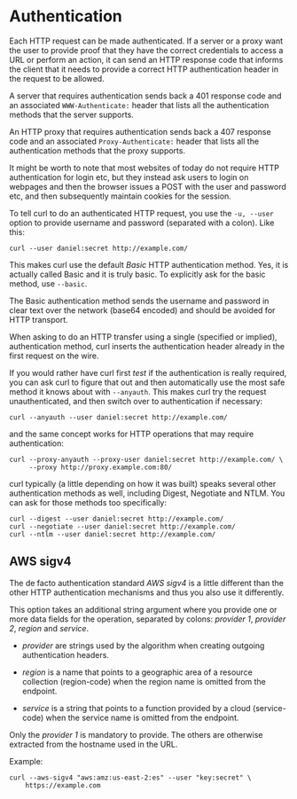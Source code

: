 # Authentication

Each HTTP request can be made authenticated. If a server or a proxy want the
user to provide proof that they have the correct credentials to access a URL
or perform an action, it can send an HTTP response code that informs the client
that it needs to provide a correct HTTP authentication header in the request
to be allowed.

A server that requires authentication sends back a 401 response code and an
associated `WWW-Authenticate:` header that lists all the authentication
methods that the server supports.

An HTTP proxy that requires authentication sends back a 407 response code and
an associated `Proxy-Authenticate:` header that lists all the authentication
methods that the proxy supports.

It might be worth to note that most websites of today do not require HTTP
authentication for login etc, but they instead ask users to login on webpages
and then the browser issues a POST with the user and password etc, and then
subsequently maintain cookies for the session.

To tell curl to do an authenticated HTTP request, you use the `-u, --user`
option to provide username and password (separated with a colon). Like this:

    curl --user daniel:secret http://example.com/

This makes curl use the default *Basic* HTTP authentication method. Yes, it is
actually called Basic and it is truly basic. To explicitly ask for the basic
method, use `--basic`.

The Basic authentication method sends the username and password in clear text
over the network (base64 encoded) and should be avoided for HTTP transport.

When asking to do an HTTP transfer using a single (specified or implied),
authentication method, curl inserts the authentication header already in the
first request on the wire.

If you would rather have curl first *test* if the authentication is really
required, you can ask curl to figure that out and then automatically use the
most safe method it knows about with `--anyauth`. This makes curl try the
request unauthenticated, and then switch over to authentication if necessary:

    curl --anyauth --user daniel:secret http://example.com/

and the same concept works for HTTP operations that may require
authentication:

    curl --proxy-anyauth --proxy-user daniel:secret http://example.com/ \
         --proxy http://proxy.example.com:80/

curl typically (a little depending on how it was built) speaks several other
authentication methods as well, including Digest, Negotiate and NTLM. You can
ask for those methods too specifically:

    curl --digest --user daniel:secret http://example.com/
    curl --negotiate --user daniel:secret http://example.com/
    curl --ntlm --user daniel:secret http://example.com/

## AWS sigv4

The de facto authentication standard *AWS sigv4* is a little different than
the other HTTP authentication mechanisms and thus you also use it differently.

This option takes an additional string argument where you provide one or more
data fields for the operation, separated by colons: *provider 1*, *provider
2*, *region* and *service*.

- *provider* are strings used by the algorithm when creating outgoing
  authentication headers.

- *region* is a name that points to a geographic area of a resource collection
(region-code) when the region name is omitted from the endpoint.

- *service* is a string that points to a function provided by a cloud
(service-code) when the service name is omitted from the endpoint.

Only the *provider 1* is mandatory to provide. The others are otherwise
extracted from the hostname used in the URL.

Example:

    curl --aws-sigv4 "aws:amz:us-east-2:es" --user "key:secret" \
        https://example.com
